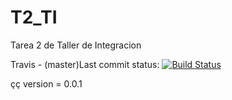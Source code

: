 # T2_TI
Tarea 2 de Taller de Integracion

Travis - (master)Last commit status: [![Build Status](https://travis-ci.org/jtandrews/T2_TI.svg?branch=master)](https://travis-ci.org/jtandrews/T2_TI)

çç version = 0.0.1
